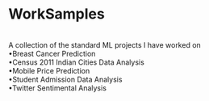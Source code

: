 # WorkSamples
<br>A collection of the standard ML projects I have worked on
<br>•Breast Cancer Prediction
<br>•Census 2011 Indian Cities Data Analysis
<br>•Mobile Price Prediction
<br>•Student Admission Data Analysis
<br>•Twitter Sentimental Analysis

